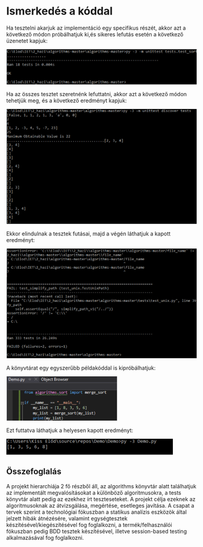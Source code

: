 # Ismerkedés a kóddal
Ha tesztelni akarjuk az implementáció egy specifikus részét, akkor azt a következő módon próbálhatjuk ki,és sikeres lefutás esetén a következő üzenetet kapjuk:

![kep1](https://raw.githubusercontent.com/BME-MIT-IET/EDAMI-iet-2020/master/images/kep1.PNG?fbclid=IwAR3zUVcJnKkIxcsG8Z8_8AVGXQ52CdrNhmR5xvIpm2GDCZ1nLFMvjLakK88)


Ha az összes tesztet szeretnénk lefuttatni, akkor azt a következő módon tehetjük meg, és a következő eredményt kapjuk:

![kep2](images\kep2.PNG)


Ekkor elindulnak a tesztek futásai, majd a végén láthatjuk a kapott eredményt:

![kep3](images\kep3.PNG)


A könyvtárat egy egyszerűbb példakóddal is kipróbálhatjuk:

![kep4](images\kep4.PNG)


Ezt futtatva láthatjuk a helyesen kapott eredményt:

![kep5](images\kep5.PNG)

## Összefoglalás

A projekt hierarchiája 2 fő részből áll, az algorithms könyvtár alatt találhatjuk az implementált megvalósításokat a különböző algoritmusokra, a tests könyvtár alatt pedig az ezekhez írt teszteseteket. A projekt célja ezeknek az algoritmusoknak az átvizsgálása, megértése, esetleges javítása.
A csapat a tervek szerint a technológiai fókuszban a statikus analízis eszközök által jelzett hibák átnézésére, valamint egységtesztek készítésével/kiegészítésével fog foglalkozni, a termék/felhasználói fókuszban pedig BDD tesztek készítésével, illetve session-based testing alkalmazásával fog foglalkozni.



